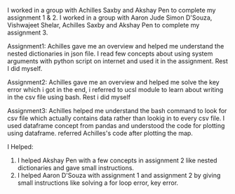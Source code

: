 I worked in a group with Achilles Saxby and Akshay Pen to complete my assignment 1 & 2.
I worked in a group with Aaron Jude Simon D'Souza, Vishwajeet Shelar, Achilles Saxby and Akshay Pen to complete my assignment 3.



Assignment1:
Achilles gave me an overview and helped me understand the nested dictionaries in json file. I read few concepts about using system arguments with python script on internet and used it in the assignment. Rest I did myself.

Assignment2:
Achilles gave me an overview and helped me solve the key error which i got in the end, i referred to ucsl module to learn about writing in the csv file using bash. Rest i did myself

Assignment3:
Achilles helped me understand the bash command to look for csv file which actually contains data rather than lookig in to every csv file. I used dataframe concept from pandas and understood the code for plotting using dataframe. referred Achilles's code after plotting the map.


I Helped:
1) I helped Akshay Pen with a few concepts in assignment 2 like nested dictionaries and gave small instructions.
2) I helped Aaron D'Souza with assignment 1 and assignment 2 by giving small instructions like solving a for loop error, key error.
